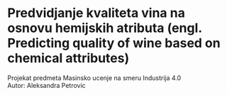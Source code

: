 # Predvidjanje kvaliteta vina na osnovu hemijskih atributa (engl. Predicting quality of wine based on chemical attributes)
Projekat predmeta Masinsko ucenje na smeru Industrija 4.0  
Autor: Aleksandra Petrovic  

